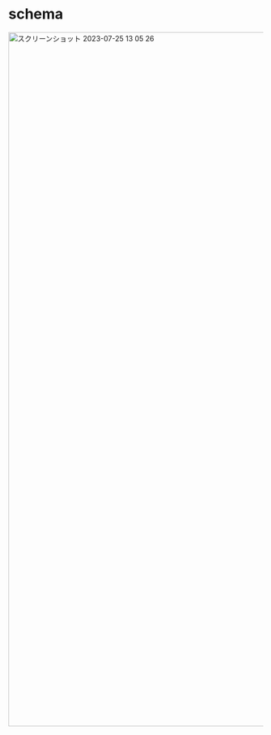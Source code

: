 # schema


<img width="1372" alt="スクリーンショット 2023-07-25 13 05 26" src="https://github.com/mindface/schema/assets/37267958/e7cfd47b-0a21-493c-8ce4-cfe899b6b130">
